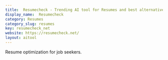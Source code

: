 ```yaml
---
title:  Resumecheck - Trending AI tool for Resumes and best alternatives
display_name:  Resumecheck
category: Resumes
category_slug: resumes
key: resumecheck_net
website: https://resumecheck.net/
layout: aitool
---
```


Resume optimization for job seekers.
